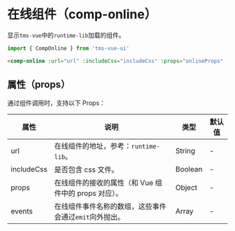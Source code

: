 # 在线组件（comp-online）

显示`tms-vue`中的`runtime-lib`加载的组件。

```js
import { CompOnline } from 'tms-vue-ui'
```

```html
<comp-online :url="url" :includeCss="includeCss" :props="onlineProps" :events="onlineEvents"></comp-online>
```

## 属性（props）

通过组件调用时，支持以下 Props：

| 属性       | 说明                                                   | 类型    | 默认值 |
| ---------- | ------------------------------------------------------ | ------- | ------ |
| url        | 在线组件的地址，参考：`runtime-lib`。                  | String  | -      |
| includeCss | 是否包含 css 文件。                                    | Boolean | -      |
| props      | 在线组件的接收的属性（和 Vue 组件中的 props 对应）。   | Object  | -      |
| events     | 在线组件事件名称的数组，这些事件会通过`emit`向外抛出。 | Array   | -      |
